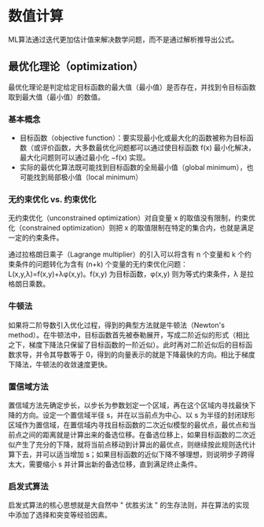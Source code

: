 # 数值计算

ML算法通过迭代更加估计值来解决数学问题，而不是通过解析推导出公式。

## 最优化理论（optimization）

最优化理论是判定给定目标函数的最大值（最小值）是否存在，并找到令目标函数取到最大值（最小值）的数值。

### 基本概念

- 目标函数（objective function）：要实现最小化或最大化的函数被称为目标函数（或评价函数，大多数最优化问题都可以通过使目标函数 f(x) 最小化解决，最大化问题则可以通过最小化 −f(x) 实现。
- 实际的最优化算法既可能找到目标函数的全局最小值（global minimum），也可能找到局部极小值（local minimum）

### 无约束优化 vs. 约束优化

无约束优化（unconstrained optimization）对自变量 x 的取值没有限制，约束优化（constrained optimization）则把 x 的取值限制在特定的集合内，也就是满足一定的约束条件。

通过拉格朗日乘子（Lagrange multiplier）的引入可以将含有 n 个变量和 k 个约束条件的问题转化为含有 (n+k) 个变量的无约束优化问题：L(x,y,λ)=f(x,y)+λφ(x,y)。f(x,y) 为目标函数，φ(x,y) 则为等式约束条件，λ 是拉格朗日乘数。

### 牛顿法

如果将二阶导数引入优化过程，得到的典型方法就是牛顿法（Newton's method）。在牛顿法中，目标函数首先被泰勒展开，写成二阶近似的形式（相比之下，梯度下降法只保留了目标函数的一阶近似）。此时再对二阶近似后的目标函数求导，并令其导数等于 0，得到的向量表示的就是下降最快的方向。相比于梯度下降法，牛顿法的收敛速度更快。

### 置信域方法

置信域方法先确定步长，以步长为参数划定一个区域，再在这个区域内寻找最快下降的方向。设定一个置信域半径 s，并在以当前点为中心、以 s 为半径的封闭球形区域作为置信域，在置信域内寻找目标函数的二次近似模型的最优点，最优点和当前点之间的距离就是计算出来的备选位移。在备选位移上，如果目标函数的二次近似产生了充分的下降，就将当前点移动到计算出的最优点，则继续按此规则迭代计算下去，并可以适当增加 s；如果目标函数的近似下降不够理想，则说明步子跨得太大，需要缩小 s 并计算出新的备选位移，直到满足终止条件。

### 启发式算法

启发式算法的核心思想就是大自然中 " 优胜劣汰 " 的生存法则，并在算法的实现中添加了选择和突变等经验因素。